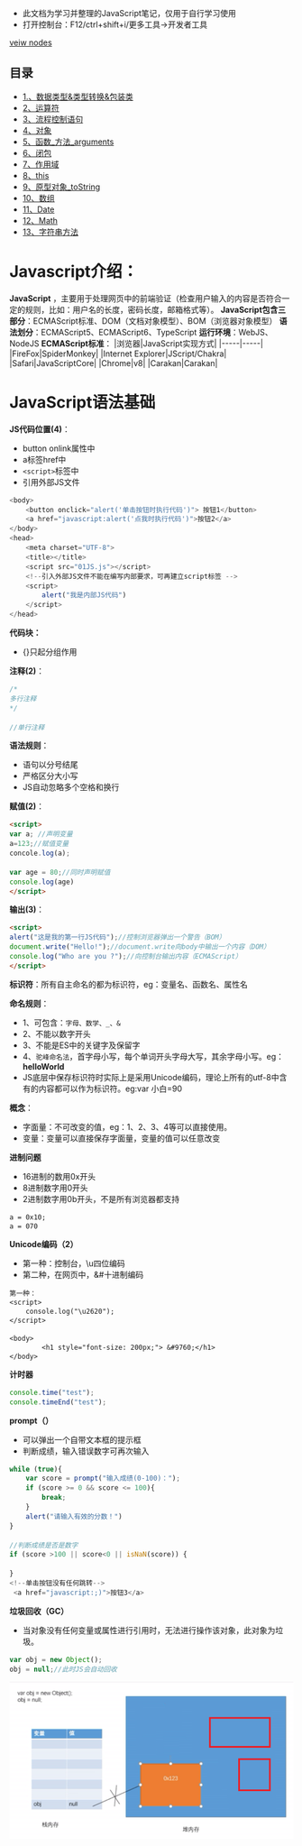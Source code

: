 - 此文档为学习并整理的JavaScript笔记，仅用于自行学习使用
- 打开控制台：F12/ctrl+shift+i/更多工具->开发者工具

[veiw nodes](https://gaoyubest.github.io/GyHelloJavaScripyt)

## 目录

*   [1.、数据类型&类型转换&包装类](01_数据类型_类型转换_包装类.md)
*   [2、运算符](02_运算符.md)
*   [3、流程控制语句](03_流程控制语句.md)
*   [4、对象](04_对象.md)
*   [5、函数_方法_arguments](05_函数_方法_arguments.md)
*   [6、闭包](06_闭包.md)
*   [7、作用域](07_作用域md)
*   [8、this](08_this.md)
*   [9、原型对象_toString](09_原型对象_toString.md)
*   [10、数组](010_数组.md)
*   [11、Date](011_Date.md)
*   [12、Math](012_Math.md)
*   [13、字符串方法](013_字符串方法.md)





# Javascript介绍：
**JavaScript** ，主要用于处理网页中的前端验证（检查用户输入的内容是否符合一定的规则，比如：用户名的长度，密码长度，邮箱格式等）。
**JavaScript包含三部分**：ECMAScript标准、DOM（文档对象模型）、BOM（浏览器对象模型）
**语法划分**：ECMAScript5、ECMAScript6、TypeScript
**运行环境**：WebJS、NodeJS
**ECMAScript标准**：
|浏览器|JavaScript实现方式|
|-----|-----|
|FireFox|SpiderMonkey|
|Internet Explorer|JScript/Chakra|
|Safari|JavaScriptCore|
|Chrome|v8|
|Carakan|Carakan|
# JavaScript语法基础
**JS代码位置(4)**：
- button onlink属性中
- a标签href中
- `<script>`标签中
- 引用外部JS文件
```JavaScript
<body>
    <button onclick="alert('单击按钮时执行代码')"> 按钮1</button>
    <a href="javascript:alert('点我时执行代码')">按钮2</a>
</body>
<head>
    <meta charset="UTF-8">
    <title></title>
    <script src="01JS.js"></script>
    <!--引入外部JS文件不能在编写内部要求，可再建立script标签 -->
    <script>
        alert("我是内部JS代码")
    </script>
</head>
```
**代码块：**
- {}只起分组作用

**注释(2)**：
```js
/*
多行注释
*/

//单行注释
```

**语法规则**：
- 语句以分号结尾
- 严格区分大小写
- JS自动忽略多个空格和换行

**赋值(2)**：
```html
<script>
var a; //声明变量
a=123;//赋值变量
concole.log(a);

var age = 80;//同时声明赋值
console.log(age)
</script>
```
**输出(3)**：
```html
<script>
alert("这是我的第一行JS代码");//控制浏览器弹出一个警告（BOM）
document.write("Hello!");//document.write向body中输出一个内容（DOM）
console.log("Who are you ?");//向控制台输出内容（ECMAScript）
</script>
```
**标识符**：所有自主命名的都为标识符，eg：变量名、函数名、属性名

**命名规则**：
- 1、可包含：`字母、数学、_、& `
- 2、不能以数字开头
- 3、不能是ES中的关键字及保留字
- 4、`驼峰命名法`，首字母小写，每个单词开头字母大写，其余字母小写。eg：**helloWorld**
- JS底层中保存标识符时实际上是采用Unicode编码，理论上所有的utf-8中含有的内容都可以作为标识符。eg:var 小白=90

**概念**：
- 字面量：不可改变的值，eg：1、2、3、4等可以直接使用。
- 变量：变量可以直接保存字面量，变量的值可以任意改变
  
**进制问题**
- 16进制的数用0x开头
- 8进制数字用0开头
- 2进制数字用0b开头，不是所有浏览器都支持
```JS
a = 0x10;
a = 070
```
**Unicode编码（2）**
- 第一种：控制台，\u四位编码
- 第二种，在网页中，&#十进制编码
```JS
第一种：
<script>
    console.log("\u2620");
</script>

<body>
        <h1 style="font-size: 200px;"> &#9760;</h1>
</body>
```
**计时器**
```js
console.time("test");
console.timeEnd("test");
```
**prompt（）**
- 可以弹出一个自带文本框的提示框
- 判断成绩，输入错误数字可再次输入
```js
while (true){
    var score = prompt("输入成绩(0-100)："); 
    if (score >= 0 && score <= 100){
        break;
    }
    alert("请输入有效的分数！")
}

//判断成绩是否是数字
if (score >100 || score<0 || isNaN(score)) {

}
<!--单击按钮没有任何跳转-->
 <a href="javascript:;)">按钮3</a>
```
**垃圾回收（GC）**
- 当对象没有任何变量或属性进行引用时，无法进行操作该对象，此对象为垃圾。
```js
var obj = new Object();
obj = null;//此时JS会自动回收
```
![](./images/GC.png)